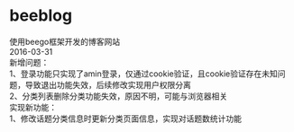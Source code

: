 # beeblog
使用beego框架开发的博客网站
<br>
2016-03-31<br>
新增问题：<br>
1、登录功能只实现了amin登录，仅通过cookie验证，且cookie验证存在未知问题，导致退出功能失效，后续修改实现用户权限分离<br>
2、分类列表删除分类功能失效，原因不明，可能与浏览器相关<br>
实现新功能：<br>
1、修改话题分类信息时更新分类页面信息，实现对话题数统计功能<br>
